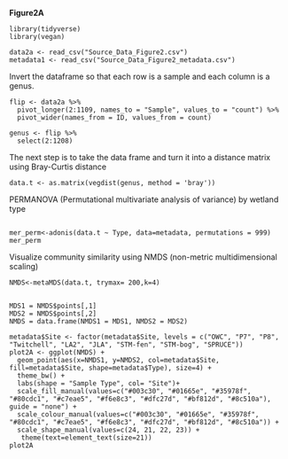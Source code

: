 **Figure2A**

```{r}
library(tidyverse)
library(vegan)
```
```{r}
data2a <- read_csv("Source_Data_Figure2.csv")
metadata1 <- read_csv("Source_Data_Figure2_metadata.csv")
```

Invert the dataframe so that each row is a sample and each column is a genus. 
```{r}
flip <- data2a %>% 
  pivot_longer(2:1109, names_to = "Sample", values_to = "count") %>% 
  pivot_wider(names_from = ID, values_from = count)
```

```{r}
genus <- flip %>% 
  select(2:1208)
```

The next step is to take the data frame and turn it into a distance matrix using Bray-Curtis distance
```{r}
data.t <- as.matrix(vegdist(genus, method = 'bray'))
```
PERMANOVA (Permutational multivariate analysis of variance) by wetland type
```{r}

mer_perm<-adonis(data.t ~ Type, data=metadata, permutations = 999)
mer_perm
```

Visualize community similarity using NMDS (non-metric multidimensional scaling)
```{r}
NMDS<-metaMDS(data.t, trymax= 200,k=4)

```

```{r}

MDS1 = NMDS$points[,1]
MDS2 = NMDS$points[,2]
NMDS = data.frame(NMDS1 = MDS1, NMDS2 = MDS2)
```



```{r}
metadata$Site <- factor(metadata$Site, levels = c("OWC", "P7", "P8", "Twitchell", "LA2", "JLA", "STM-fen", "STM-bog", "SPRUCE"))
plot2A <- ggplot(NMDS) +
  geom_point(aes(x=NMDS1, y=NMDS2, col=metadata$Site,  fill=metadata$Site, shape=metadata$Type), size=4) + 
  theme_bw() +
  labs(shape = "Sample Type", col= "Site")+
  scale_fill_manual(values=c("#003c30", "#01665e", "#35978f", "#80cdc1", "#c7eae5", "#f6e8c3", "#dfc27d", "#bf812d", "#8c510a"), guide = "none") +
  scale_colour_manual(values=c("#003c30", "#01665e", "#35978f", "#80cdc1", "#c7eae5", "#f6e8c3", "#dfc27d", "#bf812d", "#8c510a")) +
  scale_shape_manual(values=c(24, 21, 22, 23)) + 
   theme(text=element_text(size=21))
plot2A
```
